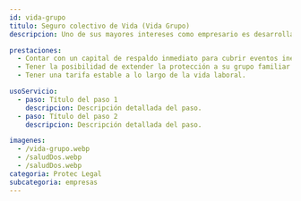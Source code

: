 ```yaml
---
id: vida-grupo
titulo: Seguro colectivo de Vida (Vida Grupo)
descripcion: Uno de sus mayores intereses como empresario es desarrollar acciones que le permitan elevar y mantener la calidad de vida de su recurso humano y su grupo familiar. Con el Seguro Colectivo de Vida, se respirará en su empresa un aire social y familiarmente responsable, asimismo, se verá un mejoramiento en el desempeño de sus empleados y en los resultados obtenidos. Este seguro tiene como beneficio para los asegurados un menor costo de la póliza por tratarse de una colectiva y la posibilidad de extenderlo a su grupo familiar, lo que genera en ellos un mayor sentido de pertenencia por la empresa. Tenga en cuenta además, que el respaldo económico que recibirá el empleado y su grupo familiar, minimiza la necesidad de acudir a temas legales con la empresa.  Gracias a que el Seguro de Vida, se convierte en un capital de respaldo inmediato para cubrir eventos inesperados, se disminuyen solicitudes de préstamos y niveles de endeudamiento por parte de sus empleados, contribuyendo a mantener los niveles de productividad y sostenimiento de la empresa. ​​​​​

prestaciones: 
  - Contar con un capital de respaldo inmediato para cubrir eventos inesperados
  - Tener la posibilidad de extender la protección a su grupo familiar.
  - Tener una tarifa estable a lo largo de la vida laboral.

usoServicio:
  - paso: Título del paso 1
    descripcion: Descripción detallada del paso.
  - paso: Título del paso 2
    descripcion: Descripción detallada del paso.

imagenes:
  - /vida-grupo.webp
  - /saludDos.webp
  - /saludDos.webp
categoria: Protec Legal
subcategoria: empresas
---
```

